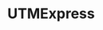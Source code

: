 ---
title: UTMExpress
cover: 
    image: "/img/utmexpress-thumbnail.png"
    alt: "UTM Express thumbnail"
    responsiveImages: false
draft: false
tags: ["UI/UX Design", "University Project"]
weight: 9
---